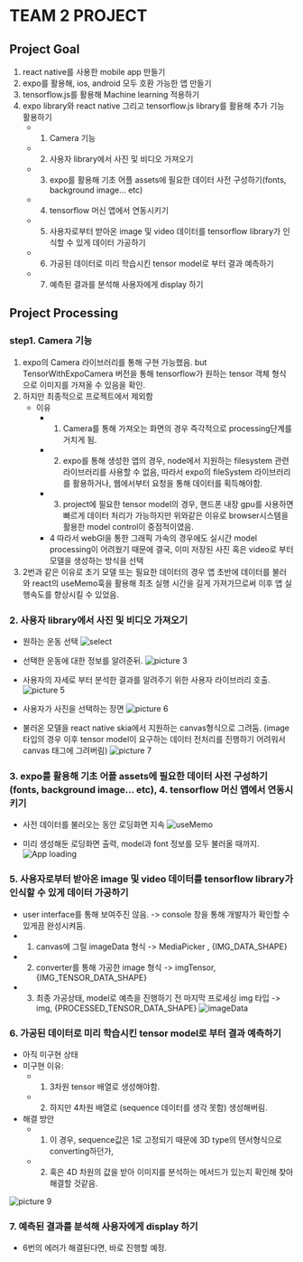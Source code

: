 # TEAM 2 PROJECT 

## Project Goal 

1. react native를 사용한 mobile app 만들기
2. expo를 활용해, ios, android 모두 호환 가능한 앱 만들기
3. tensorflow.js를 활용해 Machine learning 적용하기
4. expo library와 react native 그리고 tensorflow.js library를 활용해 추가 기능 활용하기
   * 1. Camera 기능
   * 2. 사용자 library에서 사진 및 비디오 가져오기
   * 3. expo를 활용해 기초 어플 assets에 필요한 데이터 사전 구성하기(fonts, background image... etc)
   * 4. tensorflow 머신 앱에서 연동시키기
   * 5. 사용자로부터 받아온 image 및 video 데이터를 tensorflow library가 인식할 수 있게 데이터 가공하기
   * 6. 가공된 데이터로 미리 학습시킨 tensor model로 부터 결과 예측하기
   * 7. 예측된 결과를 분석해 사용자에게 display 하기 

## Project Processing

### step1. Camera 기능
1. expo의 Camera 라이브러리를 통해 구현 가능했음. but TensorWithExpoCamera 버전을 통해 tensorflow가 원하는 tensor 객체 형식으로 이미지를 가져올 수 있음을 확인.
2. 하지만 최종적으로 프로젝트에서 제외함
   * 이유
      * 1. Camera를 통해 가져오는 화면의 경우 즉각적으로 processing단계를 거치게 됨.
      * 2. expo를 통해 생성한 앱의 경우, node에서 지원하는 filesystem 관련 라이브러리를 사용할 수 없음, 따라서 expo의 fileSystem 라이브러리를 활용하거나, 웹에서부터 요청을 통해 데이터를 획득해야함.
      * 3. project에 필요한 tensor model의 경우, 핸드폰 내장 gpu를 사용하면 빠르게 데이터 처리가 가능하지만 위와같은 이유로 browser시스템을 활용한 model control이 중점적이였음. 
      * 4 따라서 webGl을 통한 그래픽 가속의 경우에도 실시간 model processing이 어려웠기 때문에 결국, 이미 저장된 사진 혹은 video로 부터 모델을 생성하는 방식을 선택
3. 2번과 같은 이유로 초기 모델 또는 필요한 데이터의 경우 앱 초반에 데이터를 불러와 react의 useMemo훅을 활용해 최초 실행 시간을 길게 가져가므로써 이후 앱 실행속도를 향상시킬 수 있었음.



### 2. 사용자 library에서 사진 및 비디오 가져오기
* 원하는 운동 선택
![select]('images/2dc791f0d51cdc7d08d567470b0ac1d592ad8d53c2ff81efc94666f5e62c6998.png')  

* 선택한 운동에 대한 정보를 알려준뒤.
![picture 3](./images/527af74d899a8e59872d38dcd954a1a88e0612ff317b9bbaee9e57992ef86f49.png)  

* 사용자의 자세로 부터 분석한 결과를 알려주기 위한 사용자 라이브러리 호출.
![picture 5](./images/e2db2cff15491a11d29209dc0b99ec9dea722c37850af821caa0f2a1c593eb79.png)  

* 사용자가 사진을 선택하는 장면
![picture 6](./images/f56ee80891da6ab1c3200b83a2ce69add6721ee7acd26265848c8f02962da167.png)  

* 불러온 모델을 react native skia에서 지원하는 canvas형식으로 그려둠. (image타입의 경우 이후 tensor model이 요구하는 데이터 전처리를 진행하기 어려워서 canvas 태그에 그려버림)
![picture 7](./images/6e3aa4659b4b078aa3e2c3e46660fe7d3b2f31d8e57caa681b7ec21eb05510fd.png)  


### 3. expo를 활용해 기초 어플 assets에 필요한 데이터 사전 구성하기(fonts, background image... etc),  4. tensorflow 머신 앱에서 연동시키기

* 사전 데이터를 불러오는 동안 로딩화면 지속
![useMemo](./images/c0ab29983c11377b1fc21a5c382495dc1062b3746305ab0b69e9719c2dfda2e7.png)  

* 미리 생성해둔 로딩화면 출력, model과 font 정보를 모두 불러올 때까지.
![App loading](./images/69cc41f309482d7d421f869813db6e0846461e479ebbd9023c1c2ef3b12f2485.png)  

###  5. 사용자로부터 받아온 image 및 video 데이터를 tensorflow library가 인식할 수 있게 데이터 가공하기
* user interface를 통해 보여주진 않음.  -> console 창을 통해 개발자가 확인할 수 있게끔 완성시켜둠.
* 1. canvas에 그릴 imageData 형식 -> MediaPicker , {IMG_DATA_SHAPE}
* 2. converter를 통해 가공한 image 형식 -> imgTensor, {IMG_TENSOR_DATA_SHAPE}
* 3. 최종 가공상태, model로 예측을 진행하기 전 마지막 프로세싱 img 타입 -> img, {PROCESSED_TENSOR_DATA_SHAPE}
![imageData](./images/672d281c03fc8a257786a0b123bf84be4f8cca4323f4e6ee8f3b6ff26f7f9989.png)  


### 6. 가공된 데이터로 미리 학습시킨 tensor model로 부터 결과 예측하기
* 아직 미구현 상태
* 미구현 이유: 
  * 1. 3차원 tensor 배열로 생성해야함.
  * 2. 하지만 4차원 배열로 (sequence 데이터를 생각 못함) 생성해버림.
* 해결 방안
  * 1. 이 경우, sequence값은 1로 고정되기 때문에 3D type의 텐서형식으로 converting하던가, 
  * 2. 혹은 4D 차원의 값을 받아 이미지를 분석하는 메서드가 있는지 확인해 찾아 해결할 것같음.

![picture 9](./images/917c24871f05b8ee426647ac326a924e4dfe47dd4f94c3c9755ccde19975f24e.png)  
### 7. 예측된 결과를 분석해 사용자에게 display 하기 
* 6번의 에러가 해결된다면, 바로 진행할 예정.

